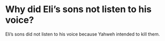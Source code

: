# Why did Eli’s sons not listen to his voice?

Eli’s sons did not listen to his voice because Yahweh intended to kill them.
